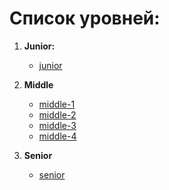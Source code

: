 # Список уровней:
1. **Junior:**
    * [junior](./junior/README.md)

1. **Middle**
    * [middle-1](./middle-1/README.md)
    * [middle-2](./middle-2/README.md)
    * [middle-3](./middle-3/README.md)
    * [middle-4](./middle-4/README.md)

1. **Senior**
    * [senior](./senior/README.md)
